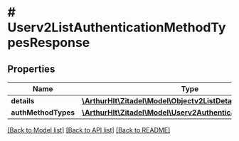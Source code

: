 # # Userv2ListAuthenticationMethodTypesResponse

## Properties

Name | Type | Description | Notes
------------ | ------------- | ------------- | -------------
**details** | [**\ArthurHlt\Zitadel\Model\Objectv2ListDetails**](Objectv2ListDetails.md) |  | [optional]
**authMethodTypes** | [**\ArthurHlt\Zitadel\Model\Userv2AuthenticationMethodType[]**](Userv2AuthenticationMethodType.md) |  | [optional]

[[Back to Model list]](../../README.md#models) [[Back to API list]](../../README.md#endpoints) [[Back to README]](../../README.md)
